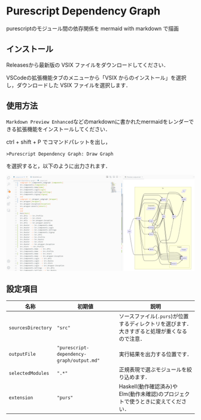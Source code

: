 # Purescript Dependency Graph

purescriptのモジュール間の依存関係を mermaid with markdown で描画

## インストール
Releasesから最新版の VSIX ファイルをダウンロードしてください．

VSCodeの拡張機能タブのメニューから「VSIX からのインストール」を選択し，ダウンロードした VSIX ファイルを選択します．

## 使用方法

`Markdown Preview Enhanced`などのmarkdownに書かれたmermaidをレンダーできる拡張機能をインストールしてください．

ctrl + shift + P でコマンドパレットを出し，
```
>Purescript Dependency Graph: Draw Graph
```
を選択すると，以下のように出力されます．

![実行結果](./images/2021-07-24.png)

## 設定項目

|  名称  | 初期値 |  説明  |
| ---- | ----  | ---- |
|  `sourcesDirectory`  | `"src"` |  ソースファイル(`.purs`)が位置するディレクトリを選びます．大きすぎると処理が重くなるので注意．  |
|  `outputFile`  | `"purescript-dependency-graph/output.md"` | 実行結果を出力する位置です．  |
| `selectedModules`| `".*"` | 正規表現で選ぶモジュールを絞り込めます． |
|`extension`|`"purs"`|Haskell(動作確認済み)やElm(動作未確認)のプロジェクトで使うときに変えてください．|
